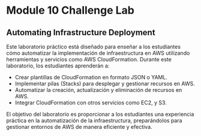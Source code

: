 <!DOCTYPE html>
<html lang="en">
<head>
    <meta charset="UTF-8">
    <meta name="viewport" content="width=device-width, initial-scale=1.0">
</head>
<body>
    <div class="container">
        <h1 style="text-size:32px">Module 10 Challenge Lab</h1>
        <h2>Automating Infrastructure Deployment</h2>
    </div>
    <div class="content">
        <p>
            Este laboratorio práctico está diseñado para enseñar a los estudiantes cómo automatizar la implementación de infraestructura en AWS utilizando herramientas y servicios como AWS CloudFormation. Durante este laboratorio, los estudiantes aprenderán a:
        </p>
        <ul>
            <li>Crear plantillas de CloudFormation en formato JSON o YAML.</li>
            <li>Implementar pilas (Stacks) para desplegar y gestionar recursos en AWS.</li>
            <li>Automatizar la creación, actualización y eliminación de recursos en AWS.</li>
            <li>Integrar CloudFormation con otros servicios como EC2, y S3.</li>
        </ul>
        <p>
            El objetivo del laboratorio es proporcionar a los estudiantes una experiencia práctica en la automatización de la infraestructura, preparándolos para gestionar entornos de AWS de manera eficiente y efectiva.
        </p>
    </div>
</body>
</html>

